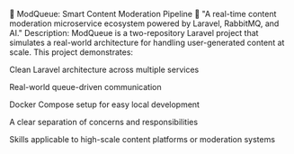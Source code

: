 📛 ModQueue: Smart Content Moderation Pipeline
🧠 "A real-time content moderation microservice ecosystem powered by Laravel, RabbitMQ, and AI."
Description:
ModQueue is a two-repository Laravel project that simulates a real-world architecture for handling user-generated content at scale.
This project demonstrates:

Clean Laravel architecture across multiple services

Real-world queue-driven communication

Docker Compose setup for easy local development

A clear separation of concerns and responsibilities

Skills applicable to high-scale content platforms or moderation systems